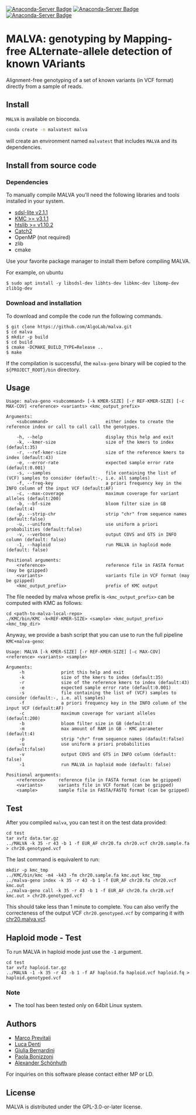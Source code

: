 [![Anaconda-Server Badge](https://anaconda.org/bioconda/malva/badges/installer/conda.svg)](https://conda.anaconda.org/bioconda)
[![Anaconda-Server Badge](https://anaconda.org/bioconda/malva/badges/platforms.svg)](https://anaconda.org/bioconda/malva)
[![Anaconda-Server Badge](https://anaconda.org/bioconda/malva/badges/license.svg)](https://anaconda.org/bioconda/malva)

# MALVA: genotyping by Mapping-free ALternate-allele detection of known VAriants

Alignment-free genotyping of a set of known variants (in VCF format) directly from a sample of reads.

## Install

`MALVA` is available on bioconda.
```bash
conda create -n malvatest malva
```
will create an environment named `malvatest` that includes `MALVA` and its dependencies.

## Install from source code

### Dependencies

To manually compile MALVA you'll need the following libraries and tools installed in your system.

* [sdsl-lite v2.1.1](https://github.com/simongog/sdsl-lite/tree/v2.1.1)
* [KMC >= v3.1.1](https://github.com/refresh-bio/KMC/tree/v3.1.1)
* [htslib >= v1.10.2](https://github.com/samtools/htslib/tree/1.10.2)
* [Catch2](https://github.com/catchorg/Catch2)
* OpenMP (not required)
* zlib
* cmake

Use your favorite package manager to install them before compiling MALVA.

For example, on ubuntu
```shell
$ sudo apt install -y libsdsl-dev libhts-dev libkmc-dev libomp-dev zlib1g-dev
```

### Download and installation

To download and compile the code run the following commands.

```shell
$ git clone https://github.com/AlgoLab/malva.git
$ cd malva
$ mkdir -p build
$ cd build
$ cmake -DCMAKE_BUILD_TYPE=Release ..
$ make
```

If the compilation is successful, the `malva-geno` binary will be copied to the `${PROJECT_ROOT}/bin` directory.

## Usage
```
Usage: malva-geno <subcommand> [-k KMER-SIZE] [-r REF-KMER-SIZE] [-c MAX-COV] <reference> <variants> <kmc_output_prefix>

Arguments:
	<subcommand>                      either index to create the reference index or call to call call the genotypes.

    -h, --help                        display this help and exit
    -k, --kmer-size                   size of the kmers to index (default:35)
    -r, --ref-kmer-size               size of the reference kmers to index (default:43)
    -e, --error-rate                  expected sample error rate (default:0.001)
    -s, --samples                     file containing the list of (VCF) samples to consider (default:-, i.e. all samples)
    -f, --freq-key                    a priori frequency key in the INFO column of the input VCF (default:AF)
    -c, --max-coverage                maximum coverage for variant alleles (default:200)
    -b, --bf-size                     bloom filter size in GB (default:4)
    -p, --strip-chr                   strip "chr" from sequence names (default:false)
    -u, --uniform                     use uniform a priori probabilities (default:false)
    -v, --verbose                     output COVS and GTS in INFO column (default: false)
    -1, --haploid                     run MALVA in haploid mode (default: false)

Positional arguments:
    <reference>                       reference file in FASTA format (may be gzipped)
    <variants>                        variants file in VCF format (may be gzipped)
    <kmc_output_prefix>               prefix of KMC output
```

The file needed by malva whose prefix is `<kmc_output_prefix>` can be computed with KMC as follows:
```
cd <path-to-malva-local-repo>
./KMC/bin/KMC -k<REF-KMER-SIZE> <sample> <kmc_output_prefix> <kmc_tmp_dir>
```

Anyway, we provide a bash script that you can use to run the full pipeline `KMC+malva-geno`:
```
Usage: MALVA [-k KMER-SIZE] [-r REF-KMER-SIZE] [-c MAX-COV] <reference> <variants> <sample>

Arguments:
     -h              print this help and exit
     -k              size of the kmers to index (default:35)
     -r              size of the reference kmers to index (default:43)
     -e              expected sample error rate (default:0.001)
     -s              file containing the list of (VCF) samples to consider (default:-, i.e. all samples)
     -f              a priori frequency key in the INFO column of the input VCF (default:AF)
     -c              maximum coverage for variant alleles (default:200)
     -b              bloom filter size in GB (default:4)
     -m              max amount of RAM in GB - KMC parameter (default:4)
     -p              strip "chr" from sequence names (dafault:false)
     -u              use uniform a priori probabilities (default:false)
     -v              output COVS and GTS in INFO column (default: false)
     -1              run MALVA in haploid mode (default: false)

Positional arguments:
    <reference>     reference file in FASTA format (can be gzipped)
    <variants>      variants file in VCF format (can be gzipped)
    <sample>        sample file in FASTA/FASTQ format (can be gzipped)
```

## Test
After you compiled `malva`, you can test it on the test data provided:
```
cd test
tar xvfz data.tar.gz
../MALVA -k 35 -r 43 -b 1 -f EUR_AF chr20.fa chr20.vcf chr20.sample.fa > chr20.genotyped.vcf
```

The last command is equivalent to run:
```
mkdir -p kmc_tmp
../KMC/bin/kmc -m4 -k43 -fm chr20.sample.fa kmc.out kmc_tmp
../malva-geno index -k 35 -r 43 -b 1 -f EUR_AF chr20.fa chr20.vcf kmc.out
../malva-geno call -k 35 -r 43 -b 1 -f EUR_AF chr20.fa chr20.vcf kmc.out > chr20.genotyped.vcf
```

This should take less than 1 minute to complete. You can also verify
the correcteness of the output VCF `chr20.genotyped.vcf` by comparing
it with [chr20.malva.vcf](https://github.com/AlgoLab/malva/blob/master/test/chr20.malva.vcf).

## Haploid mode - Test
To run MALVA in haploid mode just use the `-1` argument.
```
cd test
tar xvfz haploid.tar.gz
../MALVA -1 -k 35 -r 43 -b 1 -f AF haploid.fa haploid.vcf haploid.fq > haploid.genotyped.vcf
```

### Note
- The tool has been tested only on 64bit Linux system.

## Authors

* [Marco Previtali](https://algolab.eu/people/previtali/)
* [Luca Denti](https://algolab.eu/people/luca-denti/)
* [Giulia Bernardini](https://algolab.eu/people/giulia-bernardini)
* [Paola Bonizzoni](https://algolab.eu/people/bonizzoni/)
* [Alexander Schönhuth](https://homepages.cwi.nl/~as/)

For inquiries on this software please contact either MP or LD.

## License
MALVA is distributed under the GPL-3.0-or-later license.
